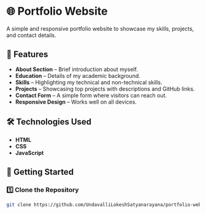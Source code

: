 # 🌐 Portfolio Website

A simple and responsive portfolio website to showcase my skills, projects, and contact details.

## 📌 Features
- **About Section** – Brief introduction about myself.
- **Education** – Details of my academic background.
- **Skills** – Highlighting my technical and non-technical skills.
- **Projects** – Showcasing top projects with descriptions and GitHub links.
- **Contact Form** – A simple form where visitors can reach out.
- **Responsive Design** – Works well on all devices.

## 🛠️ Technologies Used
- **HTML**
- **CSS**
- **JavaScript**

## 🚀 Getting Started
### 1️⃣ Clone the Repository
```sh
git clone https://github.com/UndavalliLokeshSatyanarayana/portfolio-website.git